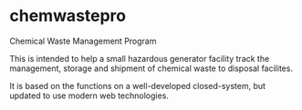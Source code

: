 # chemwastepro
Chemical Waste Management Program

This is intended to help a small hazardous generator facility track the management, storage and shipment of chemical waste to disposal facilites.

It is based on the functions on a well-developed closed-system, but updated to use modern web technologies. 
